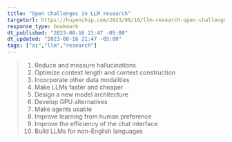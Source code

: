 ```yaml
---
title: "Open challenges in LLM research"
targeturl: https://huyenchip.com/2023/08/16/llm-research-open-challenges.html
response_type: bookmark
dt_published: "2023-08-16 21:47 -05:00"
dt_updated: "2023-08-16 21:47 -05:00"
tags: ["ai","llm","research"]
---
```



> 1. Reduce and measure hallucinations
> 2. Optimize context length and context construction
> 3. Incorporate other data modalities
> 4. Make LLMs faster and cheaper
> 5. Design a new model architecture
> 6. Develop GPU alternatives
> 7. Make agents usable
> 8. Improve learning from human preference
> 9. Improve the efficiency of the chat interface
> 10. Build LLMs for non-English languages
